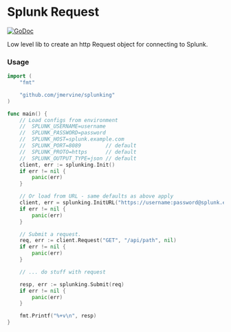 # Splunk Request

[![GoDoc](https://godoc.org/github.com/jmervine/splunking?status.svg)](https://godoc.org/github.com/jmervine/splunking)

Low level lib to create an http Request object for connecting to Splunk.

### Usage

```go
import (
    "fmt"

    "github.com/jmervine/splunking"
)

func main() {
    // Load configs from environment
    //  SPLUNK_USERNAME=username
    //  SPLUNK_PASSWORD=password
    //  SPLUNK_HOST=splunk.example.com
    //  SPLUNK_PORT=8089        // default
    //  SPLUNK_PROTO=https      // default
    //  SPLUNK_OUTPUT_TYPE=json // default
    client, err := splunking.Init()
    if err != nil {
        panic(err)
    }

    // Or load from URL - same defaults as above apply
    client, err = splunking.InitURL("https://username:password@splunk.example.com:8089?output_type=json")
    if err != nil {
        panic(err)
    }

    // Submit a request.
    req, err := client.Request("GET", "/api/path", nil)
    if err != nil {
        panic(err)
    }

    // ... do stuff with request

    resp, err := splunking.Submit(req)
    if err != nil {
        panic(err)
    }

    fmt.Printf("%+v\n", resp)
}
```
